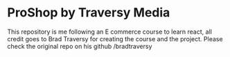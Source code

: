 # ProShop by Traversy Media
This repository is me following an E commerce course to learn react, all credit goes to Brad Traversy for creating the course and the project.
Please check the original repo on his github /bradtraversy
